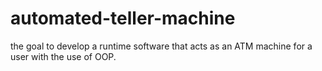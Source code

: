 # automated-teller-machine
the goal to develop a runtime software that acts as an ATM machine for a user with the use of OOP.
